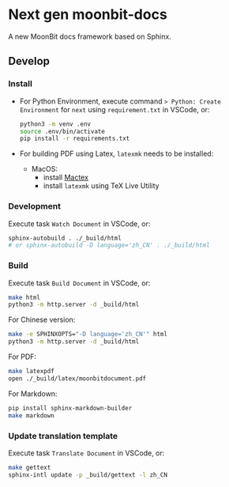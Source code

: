 # Next gen moonbit-docs

A new MoonBit docs framework based on Sphinx.

## Develop

### Install

- For Python Environment, execute command `> Python: Create Environment` for `next` using `requirement.txt` in VSCode, or:

  ```bash
  python3 -m venv .env
  source .env/bin/activate
  pip install -r requirements.txt
  ```

- For building PDF using Latex, `latexmk` needs to be installed:
  - MacOS:
    - install [Mactex](https://www.tug.org/mactex/)
    - install `latexmk` using TeX Live Utility

### Development

Execute task `Watch Document` in VSCode, or:

```bash
sphinx-autobuild . ./_build/html
# or sphinx-autobuild -D language='zh_CN' . ./_build/html
```

### Build

Execute task `Build Document` in VSCode, or:

```bash
make html
python3 -m http.server -d _build/html
```

For Chinese version:

```bash
make -e SPHINXOPTS="-D language='zh_CN'" html
python3 -m http.server -d _build/html
```

For PDF:

```bash
make latexpdf
open ./_build/latex/moonbitdocument.pdf
```

For Markdown:

```bash
pip install sphinx-markdown-builder
make markdown
```

### Update translation template

Execute task `Translate Document` in VSCode, or:

```bash
make gettext
sphinx-intl update -p _build/gettext -l zh_CN
```